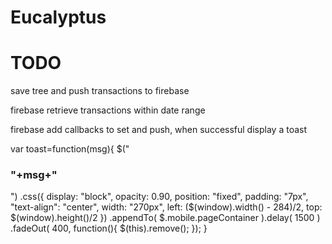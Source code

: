 # Eucalyptus

# TODO

save tree and push transactions to firebase

firebase retrieve transactions within date range

firebase add callbacks to set and push, when successful display a toast

var toast=function(msg){
  $("<div class='ui-loader ui-overlay-shadow ui-body-e ui-corner-all'><h3>"+msg+"</h3></div>")
	.css({ display: "block", 
		   opacity: 0.90, 
		   position: "fixed",
		   padding: "7px",
		   "text-align": "center",
		   width: "270px",
		   left: ($(window).width() - 284)/2,
		   top: $(window).height()/2 })
	.appendTo( $.mobile.pageContainer ).delay( 1500 )
	.fadeOut( 400, function(){
	  $(this).remove();
	});
}
